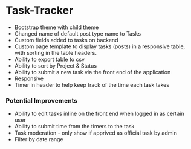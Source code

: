 # Task-Tracker
<ul>
  <li>Bootstrap theme with child theme</li>
  <li>Changed name of default post type name to Tasks</li>
  <li>Custom fields added to tasks on backend</li>
  <li>Custom page template to display tasks (posts) in a responsive table, with sorting in the table headers.</li>
  <li>Ability to export table to csv</li>
  <li>Ability to sort by Project & Status</li>
  <li>Ability to submit a new task via the front end of the application</li>
  <li>Responsive</li>
  <li>Timer in header to help keep track of the time each task takes</li>
 </ul>
 
 <h3>Potential Improvements</h3>
 
 <ul>
  <li>Ability to edit tasks inline on the front end when logged in as certain user</li>
  <li>Ability to submit time from the timers to the task</li>
  <li>Task moderation - only show if apprived as official task by admin</li>
  <li>Filter by date range</li>
</ul>
  
 
